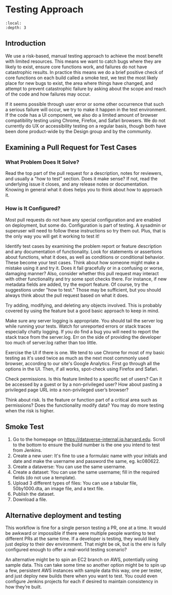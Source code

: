# Testing Approach

```{contents} Contents:
:local: 
:depth: 3
```
## Introduction

We use a risk-based, manual testing approach to achieve the most benefit with limited resources. This means we want to catch bugs where they are likely to exist, ensure core functions work, and failures do not have catastrophic results. In practice this means we do a brief positive check of core functions on each build called a smoke test, we test the most likely place for new bugs to exist, the area where things have changed, and attempt to prevent catastrophic failure by asking about the scope and reach of the code and how failures may occur. 

If it seems possible through user error or some other occurrence that such a serious failure will occur, we try to make it happen in the test environment. If the code has a UI component, we also do a limited amount of browser compatibility testing using Chrome, Firefox, and Safari browsers. We do not currently do UX or accessibility testing on a regular basis, though both have been done product-wide by the Design group and by the community.

## Examining a Pull Request for Test Cases

### What Problem Does It Solve?

Read the top part of the pull request for a description, notes for reviewers, and usually a "how to test" section. Does it make sense? If not, read the underlying issue it closes, and any release notes or documentation. Knowing in general what it does helps you to think about how to approach it.

### How is It Configured?
 
Most pull requests do not have any special configuration and are enabled on deployment, but some do. Configuration is part of testing. A sysadmin or superuser will need to follow these instructions so try them out. Plus, that is the only way you will get it working to test it! 

Identify test cases by examining the problem report or feature description and any documentation of functionality. Look for statements or assertions about functions, what it does, as well as conditions or conditional behavior. These become your test cases. Think about how someone might make a mistake using it and try it. Does it fail gracefully or in a confusing or worse, damaging manner? Also, consider whether this pull request may interact with other functionality and try some spot checks there. For instance, if new metadata fields are added, try the export feature. Of course, try the suggestions under "how to test." Those may be sufficient, but you should always think about the pull request based on what it does.

Try adding, modifying, and deleting any objects involved. This is probably covered by using the feature but a good basic approach to keep in mind.

Make sure any server logging is appropriate. You should tail the server log while running your tests. Watch for unreported errors or stack traces especially chatty logging. If you do find a bug you will need to report the stack trace from the server.log. Err on the side of providing the developer too much of server.log rather than too little.

Exercise the UI if there is one. We tend to use Chrome for most of my basic testing as it's used twice as much as the next most commonly used browser, according to our site's Google Analytics. First go through all the options in the UI. Then, if all works, spot-check using Firefox and Safari.

Check permissions. Is this feature limited to a specific set of users? Can it be accessed by a guest or by a non-privileged user? How about pasting a privileged page URL into a non-privileged user’s browser?

Think about risk. Is the feature or function part of a critical area such as permissions? Does the functionality modify data? You may do more testing when the risk is higher.

## Smoke Test

1. Go to the homepage on <https://dataverse-internal.iq.harvard.edu>. Scroll to the bottom to ensure the build number is the one you intend to test from Jenkins.
1. Create a new user: It's fine to use a formulaic name with your initials and date and make the username and password the same, eg. kc080622.
1. Create a dataverse: You can use the same username.
1. Create a dataset: You can use the same username; fill in the required fields (do not use a template).
1. Upload 3 different types of files: You can use a tabular file, 50by1000.dta, an image file, and a text file.
1. Publish the dataset.
1. Download a file.


## Alternative deployment and testing

This workflow is fine for a single person testing a PR, one at a time. It would be awkward or impossible if there were multiple people wanting to test different PRs at the same time. If a developer is testing, they would likely just deploy to their dev environment. That might be ok, but is the env is fully configured enough to offer a real-world testing scenario? 

An alternative might be to spin an EC2 branch on AWS, potentially using sample data. This can take some time so another option might be to spin up a few, persistent AWS instances with sample data this way, one per tester, and just deploy new builds there when you want to test. You could even configure Jenkins projects for each if desired to maintain consistency in how they’re built.